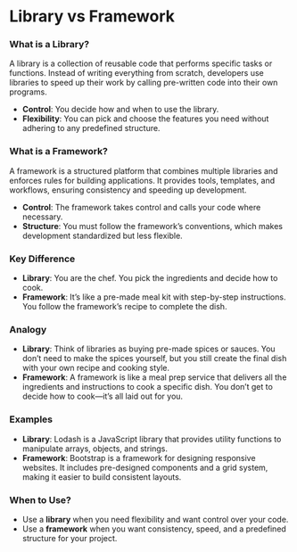 # Library vs Framework

### **What is a Library?**
A library is a collection of reusable code that performs specific tasks or functions. Instead of writing everything from scratch, developers use libraries to speed up their work by calling pre-written code into their own programs.

- **Control**: You decide how and when to use the library.
- **Flexibility**: You can pick and choose the features you need without adhering to any predefined structure.

### **What is a Framework?**
A framework is a structured platform that combines multiple libraries and enforces rules for building applications. It provides tools, templates, and workflows, ensuring consistency and speeding up development.

- **Control**: The framework takes control and calls your code where necessary.
- **Structure**: You must follow the framework’s conventions, which makes development standardized but less flexible.

### **Key Difference**
- **Library**: You are the chef. You pick the ingredients and decide how to cook.
- **Framework**: It’s like a pre-made meal kit with step-by-step instructions. You follow the framework’s recipe to complete the dish.

### **Analogy**
- **Library**: Think of libraries as buying pre-made spices or sauces. You don’t need to make the spices yourself, but you still create the final dish with your own recipe and cooking style.
- **Framework**: A framework is like a meal prep service that delivers all the ingredients and instructions to cook a specific dish. You don’t get to decide how to cook—it’s all laid out for you.

### **Examples**
- **Library**: Lodash is a JavaScript library that provides utility functions to manipulate arrays, objects, and strings.
- **Framework**: Bootstrap is a framework for designing responsive websites. It includes pre-designed components and a grid system, making it easier to build consistent layouts.

### **When to Use?**
- Use a **library** when you need flexibility and want control over your code.
- Use a **framework** when you want consistency, speed, and a predefined structure for your project.
